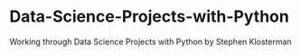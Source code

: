# Data-Science-Projects-with-Python
Working through Data Science Projects with Python by Stephen Klosterman
